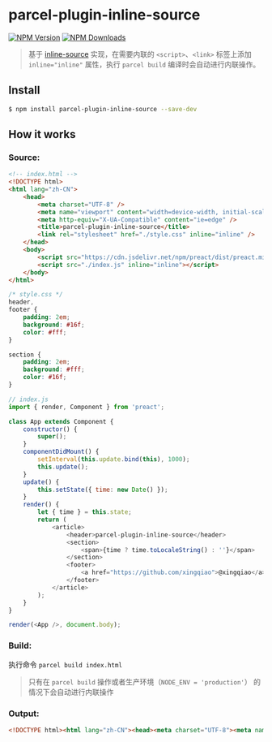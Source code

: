# parcel-plugin-inline-source

[![NPM Version](https://img.shields.io/npm/v/parcel-plugin-inline-source.svg?style=flat-square)](https://www.npmjs.com/package/parcel-plugin-inline-source)
[![NPM Downloads](https://img.shields.io/npm/dm/parcel-plugin-inline-source.svg?style=flat-square)](https://www.npmjs.com/package/parcel-plugin-inline-source)

> 基于 [inline-source](https://github.com/popeindustries/inline-source) 实现，在需要内联的 `<script>`、`<link>` 标签上添加 `inline="inline"` 属性，执行 `parcel build` 编译时会自动进行内联操作。

## Install

```bash
$ npm install parcel-plugin-inline-source --save-dev
```

## How it works

### Source:

```html
<!-- index.html -->
<!DOCTYPE html>
<html lang="zh-CN">
    <head>
        <meta charset="UTF-8" />
        <meta name="viewport" content="width=device-width, initial-scale=1.0" />
        <meta http-equiv="X-UA-Compatible" content="ie=edge" />
        <title>parcel-plugin-inline-source</title>
        <link rel="stylesheet" href="./style.css" inline="inline" />
    </head>
    <body>
        <script src="https://cdn.jsdelivr.net/npm/preact/dist/preact.min.js"></script>
        <script src="./index.js" inline="inline"></script>
    </body>
</html>
```

```css
/* style.css */
header,
footer {
    padding: 2em;
    background: #16f;
    color: #fff;
}

section {
    padding: 2em;
    background: #fff;
    color: #16f;
}
```

```js
// index.js
import { render, Component } from 'preact';

class App extends Component {
    constructor() {
        super();
    }
    componentDidMount() {
        setInterval(this.update.bind(this), 1000);
        this.update();
    }
    update() {
        this.setState({ time: new Date() });
    }
    render() {
        let { time } = this.state;
        return (
            <article>
                <header>parcel-plugin-inline-source</header>
                <section>
                    <span>{time ? time.toLocaleString() : ''}</span>
                </section>
                <footer>
                    <a href="https://github.com/xingqiao">@xingqiao</a>
                </footer>
            </article>
        );
    }
}

render(<App />, document.body);
```

### Build:

执行命令 `parcel build index.html`

> 只有在 `parcel build` 操作或者生产环境（`NODE_ENV = 'production'`） 的情况下会自动进行内联操作

### Output:

```html
<!DOCTYPE html><html lang="zh-CN"><head><meta charset="UTF-8"><meta name="viewport" content="width=device-width, initial-scale=1.0"><meta http-equiv="X-UA-Compatible" content="ie=edge"><title>parcel-plugin-inline-source</title><style>footer,header{padding:2em;background:#16f;color:#fff}section{padding:2em;background:#fff;color:#16f}</style></head><body> <script src="https://cdn.jsdelivr.net/npm/preact/dist/preact.min.js"></script> <script>parcelRequire=function(e,t,n,r){/* 代码太长，省略…… */},{"@babel/runtime/helpers/classCallCheck":"0fcM","@babel/runtime/helpers/createClass":"P8NW","@babel/runtime/helpers/possibleConstructorReturn":"0421","@babel/runtime/helpers/getPrototypeOf":"UJE0","@babel/runtime/helpers/inherits":"d4H2",preact:"OmAK"}]},{},["Focm"]);</script> </body></html>
```

